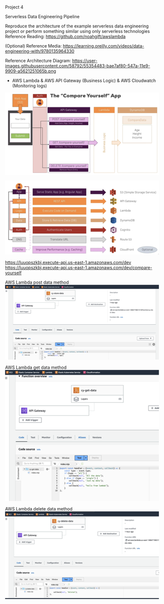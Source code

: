 Project 4

Serverless Data Engineering Pipeline

Reproduce the architecture of the example serverless data engineering project or perform something similar using only serverless technologies
Reference Reading: https://github.com/noahgift/awslambda

(Optional) Reference Media: https://learning.oreilly.com/videos/data-engineering-with/9780135964330

Reference Architecture Diagram: https://user-images.githubusercontent.com/58792/55354483-bae7af80-547a-11e9-9909-a5621251065b.png

- AWS Lambda & AWS API Gateway (Business Logic) & AWS Cloudwatch (Monitoring logs)


[![Compare Yourself App](Compare-Yourself-App.png)](Compare-Yourself-App.png)


[![Architecture](Architecture.png)](Architecture.png)


https://luuopszkbj.execute-api.us-east-1.amazonaws.com/dev
https://luuopszkbj.execute-api.us-east-1.amazonaws.com/dev/compare-yourself


AWS Lambda post data method
[![cy-post-store-data](cy-post-store-data.png)](cy-post-store-data.png)

AWS Lambda get data method
[![cy-get-data](cy-get-data.png)](cy-get-data.png)
    
AWS Lambda delete data method
[![cy-delete-data](cy-delete-data.png)](cy-delete-data.png)